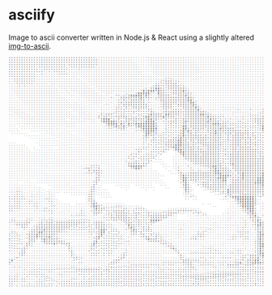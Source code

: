 # asciify
Image to ascii converter written in Node.js & React using a slightly altered [img-to-ascii](https://github.com/fishamit/image-to-ascii).

![Asciify](asciify.png)

